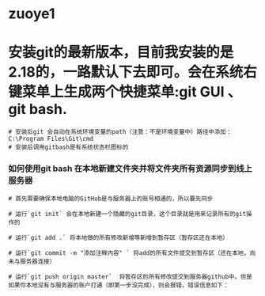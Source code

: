# zuoye1
 # 安装git的最新版本，目前我安装的是2.18的，一路默认下去即可。会在系统右键菜单上生成两个快捷菜单:git GUI 、 git bash.
    # 安装后git 会自动在系统环境变量的path（注意：不是环境变量中）路径中添加：C:\Program Files\Git\cmd
    # 安装后调用gitbash是有系统状态栏图标的

### 如何使用git bash 在本地新建文件夹并将文件夹所有资源同步到线上服务器
    
    # 首先需要确保本地电脑的GitHub是与服务器上的账号相通的，所以要先同步

    # 运行`git init` 会在本地新建一个隐藏的git目录，这个目录就是用来记录所有的git操作的

    # 运行`git add .` 将本地做的所有修改新增等新增到暂存区（暂存区还在本地）

    # 运行`git commit -m "添加注释内容" ` 将add的所有文件提交到暂存区（还在本地，尚未与服务器连接）

    # 运行`git push origin master`  将暂存区的所有修改提交到服务器github中。但是如果你本地没有与服务器的账户打通（即第一步没完成），则会报错，错误信息如下：